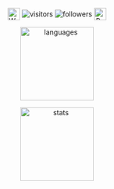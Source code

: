 <p align="center">
 <img align=center src="https://user-images.githubusercontent.com/26017543/213809353-c908d93c-3dff-4694-9d13-e0e5cbdb879c.png" alt="Waving Hand" width="25" height="25" />
 <img align=center src="https://visitor-badge.laobi.icu/badge?page_id=yurindoctrine.yurindoctrine" alt="visitors" />
 <img align=center src="https://img.shields.io/github/followers/yurindoctrine?label=Follow me&style=social" alt="followers"/>
 <img align=center src="https://user-images.githubusercontent.com/26017543/213809357-1687c2d7-8c88-47af-a9be-9110b1d9c10a.png" alt="Party Popper" width="25" height="25" />
</p>

<p align="center">
<img align=center src="https://github-readme-stats-one-bice.vercel.app/api/top-langs/?username=yurindoctrine&layout=compact&theme=dark&role=OWNER,ORGANIZATION_MEMBER,COLLABORATOR" alt="languages" height="150">
</p>

<p align="center">
<img align=center src="https://github-readme-stats-one-bice.vercel.app/api?username=yurindoctrine&show_icons=false&include_all_commits=true&layout=compact&theme=dark&role=OWNER,ORGANIZATION_MEMBER,COLLABORATOR" alt="stats" height="150">
</p>
